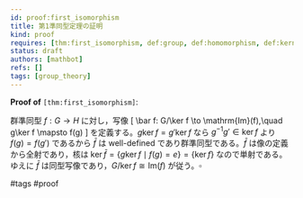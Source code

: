 ```yaml
---
id: proof:first_isomorphism
title: 第1準同型定理の証明
kind: proof
requires: [thm:first_isomorphism, def:group, def:homomorphism, def:kernel, def:quotient_group]
status: draft
authors: [mathbot]
refs: []
tags: [group_theory]
---
```


**Proof of** `[thm:first_isomorphism]`:

群準同型 $f:G\to H$ に対し，写像
\[
\bar f: G/\ker f \to \mathrm{Im}(f),\quad g\ker f \mapsto f(g)
\]
を定義する。$g\ker f=g'\ker f$ なら $g^{-1}g'\in\ker f$ より $f(g)=f(g')$ であるから $\bar f$ は well-defined であり群準同型である。$\bar f$ は像の定義から全射であり，核は $\ker \bar f=\{g\ker f \mid f(g)=e\}=\{\ker f\}$ なので単射である。ゆえに $\bar f$ は同型写像であり，$G/\ker f\cong \mathrm{Im}(f)$ が従う。$\square$

#tags #proof
